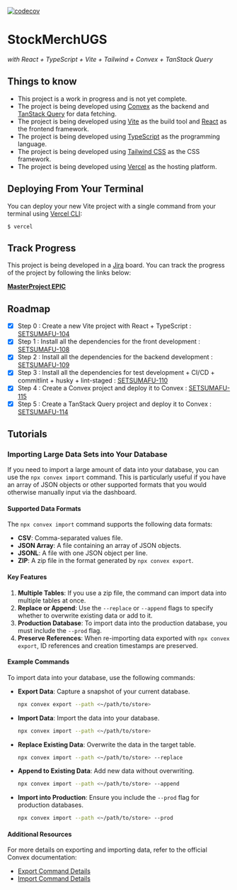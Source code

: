 [![codecov](https://codecov.io/gh/plugveg/stock-merch-ugs/branch/main/graph/badge.svg)](https://codecov.io/gh/plugveg/stock-merch-ugs)

# StockMerchUGS

_with React + TypeScript + Vite + Tailwind + Convex + TanStack Query_

## Things to know

- This project is a work in progress and is not yet complete.
- The project is being developed using [Convex](https://docs.convex.dev/) as the backend and [TanStack Query](https://tanstack.com/query/latest) for data fetching.
- The project is being developed using [Vite](https://vitejs.dev/) as the build tool and [React](https://reactjs.org/) as the frontend framework.
- The project is being developed using [TypeScript](https://www.typescriptlang.org/) as the programming language.
- The project is being developed using [Tailwind CSS](https://tailwindcss.com/) as the CSS framework.
- The project is being developed using [Vercel](https://vercel.com/) as the hosting platform.

## Deploying From Your Terminal

You can deploy your new Vite project with a single command from your terminal using [Vercel CLI](https://vercel.com/download):

```shell
$ vercel
```

## Track Progress

This project is being developed in a [Jira](https://www.atlassian.com/software/jira) board. You can track the progress of the project by following the links below:

**[MasterProject EPIC](https://setsumafuyu.atlassian.net/browse/SETSUMAFU-100)**

## Roadmap

- [x] Step 0 : Create a new Vite project with React + TypeScript : [SETSUMAFU-104](https://setsumafuyu.atlassian.net/browse/SETSUMAFU-104)
- [x] Step 1 : Install all the dependencies for the front development : [SETSUMAFU-108](https://setsumafuyu.atlassian.net/browse/SETSUMAFU-108)
- [x] Step 2 : Install all the dependencies for the backend development : [SETSUMAFU-109](https://setsumafuyu.atlassian.net/browse/SETSUMAFU-109)
- [x] Step 3 : Install all the dependencies for test development + CI/CD + commitlint + husky + lint-staged : [SETSUMAFU-110](https://setsumafuyu.atlassian.net/browse/SETSUMAFU-110)
- [x] Step 4 : Create a Convex project and deploy it to Convex : [SETSUMAFU-115](https://setsumafuyu.atlassian.net/browse/SETSUMAFU-115)
- [x] Step 5 : Create a TanStack Query project and deploy it to Convex : [SETSUMAFU-114](https://setsumafuyu.atlassian.net/browse/SETSUMAFU-114)

## Tutorials

### Importing Large Data Sets into Your Database

If you need to import a large amount of data into your database, you can use the `npx convex import` command. This is particularly useful if you have an array of JSON objects or other supported formats that you would otherwise manually input via the dashboard.

#### Supported Data Formats

The `npx convex import` command supports the following data formats:

- **CSV**: Comma-separated values file.
- **JSON Array**: A file containing an array of JSON objects.
- **JSONL**: A file with one JSON object per line.
- **ZIP**: A zip file in the format generated by `npx convex export`.

#### Key Features

1. **Multiple Tables**: If you use a zip file, the command can import data into multiple tables at once.
2. **Replace or Append**: Use the `--replace` or `--append` flags to specify whether to overwrite existing data or add to it.
3. **Production Database**: To import data into the production database, you must include the `--prod` flag.
4. **Preserve References**: When re-importing data exported with `npx convex export`, ID references and creation timestamps are preserved.

#### Example Commands

To import data into your database, use the following commands:

- **Export Data**: Capture a snapshot of your current database.

  ```bash
  npx convex export --path <~/path/to/store>
  ```

- **Import Data**: Import the data into your database.

  ```bash
  npx convex import --path <~/path/to/store>
  ```

- **Replace Existing Data**: Overwrite the data in the target table.

  ```bash
  npx convex import --path <~/path/to/store> --replace
  ```

- **Append to Existing Data**: Add new data without overwriting.

  ```bash
  npx convex import --path <~/path/to/store> --append
  ```

- **Import into Production**: Ensure you include the `--prod` flag for production databases.
  ```bash
  npx convex import --path <~/path/to/store> --prod
  ```

#### Additional Resources

For more details on exporting and importing data, refer to the official Convex documentation:

- [Export Command Details](https://docs.convex.dev/database/import-export/export)
- [Import Command Details](https://docs.convex.dev/database/import-export/import)
